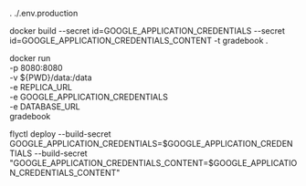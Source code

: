 . ./.env.production

docker build --secret id=GOOGLE_APPLICATION_CREDENTIALS --secret id=GOOGLE_APPLICATION_CREDENTIALS_CONTENT -t gradebook .

docker run \
  -p 8080:8080 \
  -v ${PWD}/data:/data \
  -e REPLICA_URL \
  -e GOOGLE_APPLICATION_CREDENTIALS \
  -e DATABASE_URL \
  gradebook

flyctl deploy --build-secret GOOGLE_APPLICATION_CREDENTIALS=$GOOGLE_APPLICATION_CREDENTIALS --build-secret "GOOGLE_APPLICATION_CREDENTIALS_CONTENT=$GOOGLE_APPLICATION_CREDENTIALS_CONTENT"
